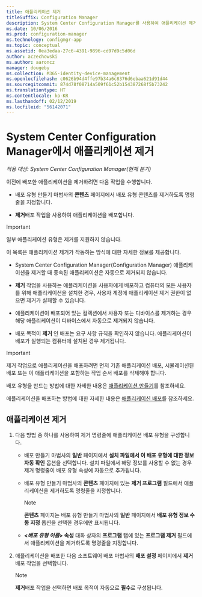 ```yaml
---
title: 애플리케이션 제거
titleSuffix: Configuration Manager
description: System Center Configuration Manager를 사용하여 애플리케이션 제거
ms.date: 10/06/2016
ms.prod: configuration-manager
ms.technology: configmgr-app
ms.topic: conceptual
ms.assetid: 0ea3edaa-27c6-4391-9896-cd97d9c5d06d
author: aczechowski
ms.author: aaroncz
manager: dougeby
ms.collection: M365-identity-device-management
ms.openlocfilehash: c0626b94d4ffe97b34a6c8376d6ebaa621d91d44
ms.sourcegitcommit: 874d78f08714a509f61c52b154387268f5b73242
ms.translationtype: HT
ms.contentlocale: ko-KR
ms.lasthandoff: 02/12/2019
ms.locfileid: "56142071"
---
```

# <a name="uninstall-applications-with-system-center-configuration-manager"></a>System Center Configuration Manager에서 애플리케이션 제거

*적용 대상: System Center Configuration Manager(현재 분기)*


이전에 배포한 애플리케이션을 제거하려면 다음 작업을 수행합니다.

-   배포 유형 만들기 마법사의 **콘텐츠** 페이지에서 배포 유형 콘텐츠를 제거하도록 명령줄을 지정합니다.  

-   **제거**배포 작업을 사용하여 애플리케이션을 배포합니다.  

> [!IMPORTANT]  
> 일부 애플리케이션 유형은 제거를 지원하지 않습니다.  

 이 목록은 애플리케이션 제거가 작동하는 방식에 대한 자세한 정보를 제공합니다.  

-   System Center Configuration Manager(Configuration Manager) 애플리케이션을 제거할 때 종속된 애플리케이션은 자동으로 제거되지 않습니다.  

-   **제거** 작업을 사용하는 애플리케이션을 사용자에게 배포하고 컴퓨터의 모든 사용자를 위해 애플리케이션을 설치한 경우, 사용자 계정에 애플리케이션 제거 권한이 없으면 제거가 실패할 수 있습니다.  

-   애플리케이션이 배포되어 있는 컬렉션에서 사용자 또는 디바이스를 제거하는 경우 해당 애플리케이션이 디바이스에서 자동으로 제거되지 않습니다.  

-   배포 목적이 **제거** 인 배포는 요구 사항 규칙을 확인하지 않습니다. 애플리케이션이 배포가 실행되는 컴퓨터에 설치된 경우 제거됩니다.  

> [!IMPORTANT]  
> 제거 작업으로 애플리케이션을 배포하려면 먼저 기존 애플리케이션 배포, 시뮬레이션된 배포 또는 이 애플리케이션을 포함하는 작업 순서 배포를 삭제해야 합니다. 

 배포 유형을 만드는 방법에 대한 자세한 내용은 [애플리케이션 만들기](../../apps/deploy-use/create-applications.md)를 참조하세요.  

 애플리케이션을 배포하는 방법에 대한 자세한 내용은 [애플리케이션 배포](../../apps/deploy-use/deploy-applications.md)를 참조하세요.  

## <a name="uninstall-an-application"></a>애플리케이션 제거  

1.  다음 방법 중 하나를 사용하여 제거 명령줄에 애플리케이션 배포 유형을 구성합니다.  

    -   배포 만들기 마법사의 **일반** 페이지에서 **설치 파일에서 이 배포 유형에 대한 정보 자동 확인** 옵션을 선택합니다. 설치 파일에서 해당 정보를 사용할 수 없는 경우 제거 명령줄이 배포 유형 속성에 자동으로 추가됩니다.  

    -   배포 유형 만들기 마법사의 **콘텐츠** 페이지에 있는 **제거 프로그램** 필드에서 애플리케이션을 제거하도록 명령줄을 지정합니다.  

        > [!NOTE]  
        >  **콘텐츠** 페이지는 배포 유형 만들기 마법사의 **일반** 페이지에서 **배포 유형 정보 수동 지정** 옵션을 선택한 경우에만 표시됩니다.  

    -   **<*배포 유형 이름*&gt; 속성** 대화 상자의 **프로그램** 탭에 있는 **프로그램 제거** 필드에서 애플리케이션을 제거하도록 명령줄을 지정합니다.  

2.  애플리케이션을 배포한 다음 소프트웨어 배포 마법사의 **배포 설정** 페이지에서 **제거** 배포 작업을 선택합니다.  

    > [!NOTE]  
    >  **제거**배포 작업을 선택하면 배포 목적이 자동으로 **필수**로 구성됩니다.  
